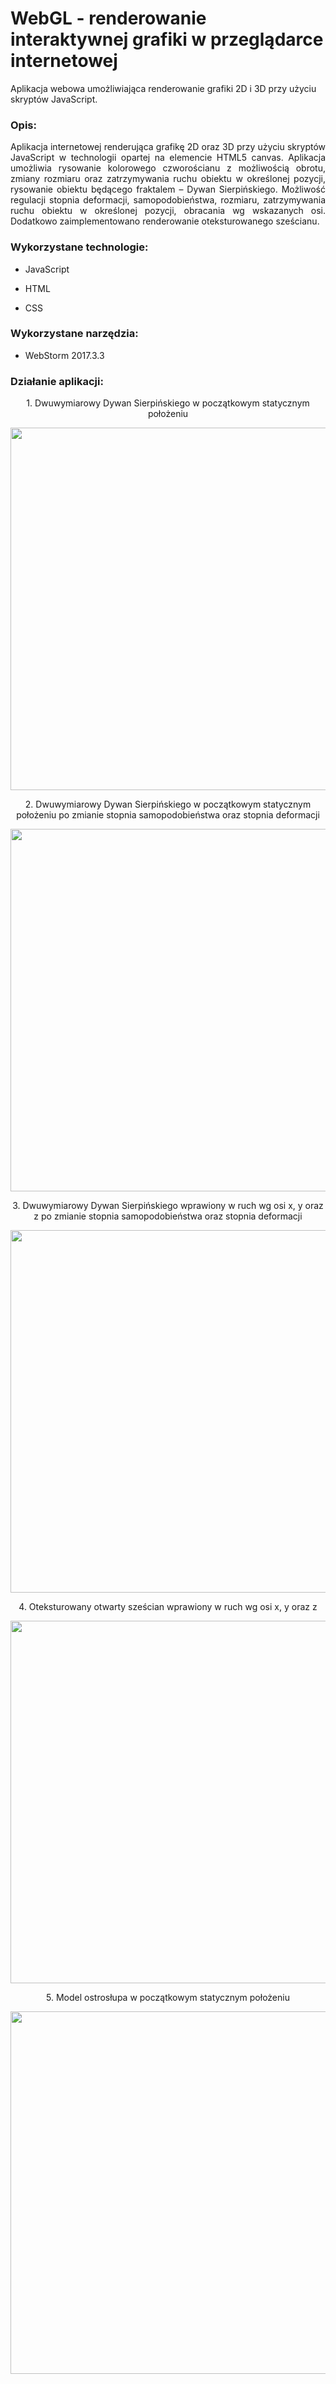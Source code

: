 # WebGL - renderowanie interaktywnej grafiki w przeglądarce internetowej

Aplikacja webowa umożliwiająca renderowanie grafiki 2D i 3D przy użyciu skryptów JavaScript.

### Opis:

<p align="justify">
Aplikacja internetowej renderująca grafikę 2D oraz 3D przy użyciu skryptów JavaScript w technologii opartej na elemencie HTML5 canvas. Aplikacja umożliwia rysowanie kolorowego czworościanu z możliwością obrotu, zmiany rozmiaru oraz zatrzymywania ruchu obiektu w określonej pozycji, rysowanie obiektu będącego fraktalem – Dywan Sierpińskiego. Możliwość regulacji stopnia deformacji, samopodobieństwa, rozmiaru, zatrzymywania ruchu obiektu w określonej pozycji, obracania wg wskazanych osi. Dodatkowo zaimplementowano renderowanie oteksturowanego sześcianu.
</p>

### Wykorzystane technologie:

- JavaScript <br />

- HTML <br /> 

- CSS <br /> 

### Wykorzystane narzędzia:

- WebStorm 2017.3.3 <br />

### Działanie aplikacji:
<p align="center">
1. Dwuwymiarowy Dywan Sierpińskiego w początkowym statycznym położeniu
</p>
<p align="center">
<img height="580" width="650" src="https://image.ibb.co/e9UtW6/1.png" />
</p>
<p align="center">
2. Dwuwymiarowy Dywan Sierpińskiego w początkowym statycznym położeniu po zmianie stopnia samopodobieństwa oraz stopnia deformacji
</p>
<p align="center">
<img height="580" width="650" src="https://image.ibb.co/juCDW6/2.png" />
</p>
<p align="center">
3. Dwuwymiarowy Dywan Sierpińskiego wprawiony w ruch wg osi x, y oraz z po zmianie stopnia samopodobieństwa oraz stopnia deformacji
</p>
<p align="center">
<img height="580" width="650" src="https://image.ibb.co/nP5p4R/3.png" />
</p>
<p align="center">
4. Oteksturowany otwarty sześcian wprawiony w ruch wg osi x, y oraz z
</p>
<p align="center">
<img height="580" width="650" src="https://image.ibb.co/h8Vdym/4.png" />
</p>
<p align="center">
5. Model ostrosłupa w początkowym statycznym położeniu
</p>
<p align="center">
<img height="580" width="650" src="https://image.ibb.co/gkEGjR/5.png" />
</p>
